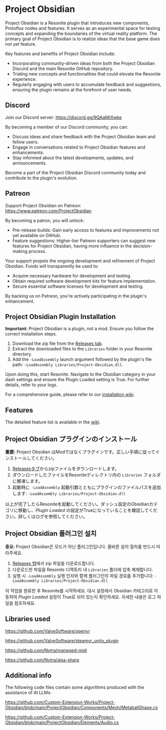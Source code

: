 # Project Obsidian

Project Obsidian is a Resonite plugin that introduces new components, Protoflux nodes and features. It serves as an experimental space for testing concepts and expanding the boundaries of the virtual reality platform. The primary goal of Project Obsidian is to realize ideas that the base game does not yet feature.

Key features and benefits of Project Obsidian include:

- Incorporating community-driven ideas from both the Project Obsidian Discord and the main Resonite GitHub repository.
- Trialing new concepts and functionalities that could elevate the Resonite experience.
- Regularly engaging with users to accumulate feedback and suggestions, ensuring the plugin remains at the forefront of user needs.

## Discord

Join our Discord server: https://discord.gg/9QAaMtXwke

By becoming a member of our Discord community, you can:

- Discuss ideas and share feedback with the Project Obsidian team and fellow users.
- Engage in conversations related to Project Obsidian features and enhancements.
- Stay informed about the latest developments, updates, and announcements.

Become a part of the Project Obsidian Discord community today and contribute to the plugin's evolution.

## Patreon

Support Project Obsidian on Patreon: https://www.patreon.com/ProjectObsidian

By becoming a patron, you will unlock:

- Pre-release builds: Gain early access to features and improvements not yet available on GitHub.
- Feature suggestions: Higher-tier Patreon supporters can suggest new features for Project Obsidian, having more influence in the decision-making process.

Your support propels the ongoing development and refinement of Project Obsidian. Funds will transparently be used to:

- Acquire necessary hardware for development and testing.
- Obtain required software development kits for feature implementation.
- Secure essential software licenses for development and testing.

By backing us on Patreon, you're actively participating in the plugin's enhancement.

## Project Obsidian Plugin Installation

**Important:** Project Obsidian is a plugin, not a mod. Ensure you follow the correct installation steps.

1. Download the zip file from the [Releases tab](https://github.com/Xlinka/Project-Obsidian/releases).
2. Extract the downloaded files to the `Libraries` folder in your Resonite directory.
3. Add the `-LoadAssembly` launch argument followed by the plugin's file path: `-LoadAssembly Libraries/Project-Obsidian.dll`.

Upon doing this, start Resonite. Navigate to the Obsidian category in your dash settings and ensure the Plugin Loaded setting is True. For further details, refer to your logs.

For a comprehensive guide, please refer to our [installation wiki](https://github.com/Xlinka/Project-Obsidian/wiki/Installation).

## Features
The detailed feature list is available in the [wiki](https://github.com/Xlinka/Project-Obsidian/wiki/).


## Project Obsidian プラグインのインストール

**重要:** Project Obsidian はModではなくプラグインです。正しい手順に従ってインストールしてください。

1. [Releasesタブ](https://github.com/Xlinka/Project-Obsidian/releases)からzipファイルをダウンロードします。  
2. ダウンロードしたファイルをResoniteディレクトリ内の `Libraries` フォルダに解凍します。  
3. 起動時に `-LoadAssembly` 起動引数とともにプラグインのファイルパスを追加します: `-LoadAssembly Libraries/Project-Obsidian.dll`

以上が完了したらResoniteを起動してください。ダッシュ設定のObsidianカテゴリに移動し、*Plugin Loaded* の設定がTrueになっていることを確認してください。詳しくはログを参照してください。


## Project Obsidian 플러그인 설치

**중요:** Project Obsidian은 모드가 아닌 플러그인입니다. 올바른 설치 절차를 반드시 따라주세요.

1. [Releases 탭](https://github.com/Xlinka/Project-Obsidian/releases)에서 zip 파일을 다운로드합니다.  
2. 다운로드한 파일을 Resonite 디렉토리 내 `Libraries` 폴더에 압축 해제합니다.  
3. 실행 시 `-LoadAssembly` 실행 인자와 함께 플러그인의 파일 경로를 추가합니다: `-LoadAssembly Libraries/Project-Obsidian.dll`

이 작업을 완료한 후 Resonite를 시작하세요. 대시 설정에서 Obsidian 카테고리로 이동하여 *Plugin Loaded* 설정이 True로 되어 있는지 확인하세요. 자세한 내용은 로그 파일을 참조하세요.


## Libraries used

https://github.com/ValveSoftware/openvr

https://github.com/ValveSoftware/steamvr_unity_plugin

https://github.com/Nytra/managed-midi

https://github.com/Nytra/alsa-sharp

## Additional info

The following code files contain some algorithms produced with the assistance of AI LLMs:

https://github.com/Custom-Extension-Works/Project-Obsidian/blob/main/ProjectObsidian/Components/Mesh/MetaballShape.cs

https://github.com/Custom-Extension-Works/Project-Obsidian/blob/main/ProjectObsidian/Elements/Audio.cs

